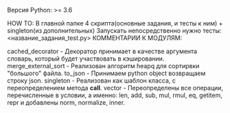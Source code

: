 Версия Python: >= 3.6 

HOW TO:
В главной папке 4 скрипта(основные задания, и тесты к ним) + singleton(из дополнительных)
Запускать непосредственно нужно тесты: <название_задания_test.py>
КОММЕНТАРИИ К МОДУЛЯМ:

cached_decorator - Декоратор принимает в качестве аргумента словарь, который будет участвовать в кэшировании.
merge_external_sort - Реализован алгоритм heapq для сортирвки "большого" файла.
to_json - Принимаем python object возвращаем строку json.
singleton - Реализован как шаблон класса, с переопределением метода __call__.
vector - Переопределены все операции, перечисленные в условии, а именно: len, add, sub, mul, rmul, eq, getitem, repr и добавлены norm, normalize, inner.